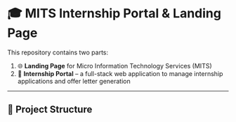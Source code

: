 # 🎓 MITS Internship Portal & Landing Page

This repository contains two parts:
1. 🌐 **Landing Page** for Micro Information Technology Services (MITS)
2. 🧾 **Internship Portal** – a full-stack web application to manage internship applications and offer letter generation

---

## 📄 Project Structure

